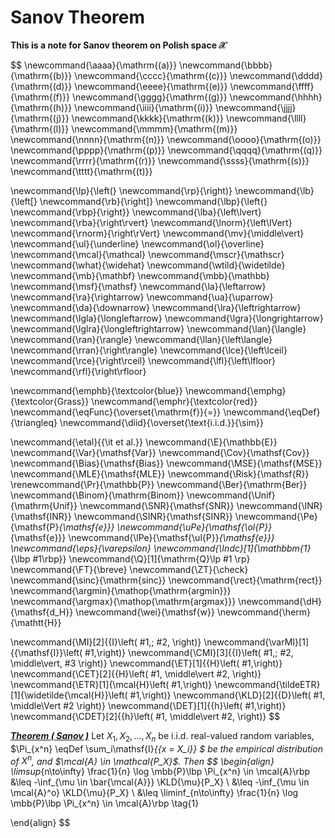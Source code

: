 # Sanov Theorem

**This is a note for Sanov theorem on Polish space $\mathcal{X}$**

$$
\newcommand{\aaaa}{\mathrm{(a)}}
\newcommand{\bbbb}{\mathrm{(b)}}
\newcommand{\cccc}{\mathrm{(c)}}
\newcommand{\dddd}{\mathrm{(d)}}
\newcommand{\eeee}{\mathrm{(e)}}
\newcommand{\ffff}{\mathrm{(f)}}
\newcommand{\gggg}{\mathrm{(g)}}
\newcommand{\hhhh}{\mathrm{(h)}}
\newcommand{\iiii}{\mathrm{(i)}}
\newcommand{\jjjj}{\mathrm{(j)}}
\newcommand{\kkkk}{\mathrm{(k)}}
\newcommand{\llll}{\mathrm{(l)}}
\newcommand{\mmmm}{\mathrm{(m)}}
\newcommand{\nnnn}{\mathrm{(n)}}
\newcommand{\oooo}{\mathrm{(o)}}
\newcommand{\pppp}{\mathrm{(p)}}
\newcommand{\qqqq}{\mathrm{(q)}}
\newcommand{\rrrr}{\mathrm{(r)}}
\newcommand{\ssss}{\mathrm{(s)}}
\newcommand{\tttt}{\mathrm{(t)}}

\newcommand{\lp}{\left(}
\newcommand{\rp}{\right)}
\newcommand{\lb}{\left[}
\newcommand{\rb}{\right]}
\newcommand{\lbp}{\left\{}
\newcommand{\rbp}{\right\}}
\newcommand{\lba}{\left\lvert}
\newcommand{\rba}{\right\rvert}
\newcommand{\lnorm}{\left\lVert}
\newcommand{\rnorm}{\right\rVert}
\newcommand{\mv}{\middle\vert}
\newcommand{\ul}{\underline}
\newcommand{\ol}{\overline}
\newcommand{\mcal}{\mathcal}
\newcommand{\mscr}{\mathscr}
\newcommand{\what}{\widehat}
\newcommand{\wtild}{\widetilde}
\newcommand{\mb}{\mathbf}
\newcommand{\mbb}{\mathbb}
\newcommand{\msf}{\mathsf}
\newcommand{\la}{\leftarrow}
\newcommand{\ra}{\rightarrow}
\newcommand{\ua}{\uparrow}
\newcommand{\da}{\downarrow}
\newcommand{\lra}{\leftrightarrow}
\newcommand{\lgla}{\longleftarrow}
\newcommand{\lgra}{\longrightarrow}
\newcommand{\lglra}{\longleftrightarrow}
\newcommand{\lan}{\langle}
\newcommand{\ran}{\rangle}
\newcommand{\llan}{\left\langle}
\newcommand{\rran}{\right\rangle}
\newcommand{\lce}{\left\lceil}
\newcommand{\rce}{\right\rceil}
\newcommand{\lfl}{\left\lfloor}
\newcommand{\rfl}{\right\rfloor}

\newcommand{\emphb}{\textcolor{blue}}
\newcommand{\emphg}{\textcolor{Grass}}
\newcommand{\emphr}{\textcolor{red}}
\newcommand{\eqFunc}{\overset{\mathrm{f}}{=}}
\newcommand{\eqDef}{\triangleq}
\newcommand{\diid}{\overset{\text{i.i.d.}}{\sim}}

\newcommand{\etal}{{\it et al.}}
\newcommand{\E}{\mathbb{E}}
\newcommand{\Var}{\mathsf{Var}}
\newcommand{\Cov}{\mathsf{Cov}}
\newcommand{\Bias}{\mathsf{Bias}}
\newcommand{\MSE}{\mathsf{MSE}}
\newcommand{\MLE}{\mathsf{MLE}}
\newcommand{\Risk}{\mathsf{R}}
\renewcommand{\Pr}{\mathbb{P}}
\newcommand{\Ber}{\mathrm{Ber}}
\newcommand{\Binom}{\mathrm{Binom}}
\newcommand{\Unif}{\mathrm{Unif}}
\newcommand{\SNR}{\mathsf{SNR}}
\newcommand{\INR}{\mathsf{INR}}
\newcommand{\SINR}{\mathsf{SINR}}
\newcommand{\Pe}{\mathsf{P}_{\mathsf{e}}}
\newcommand{\uPe}{\mathsf{\ol{P}}_{\mathsf{e}}}
\newcommand{\lPe}{\mathsf{\ul{P}}_{\mathsf{e}}}
\newcommand{\eps}{\varepsilon}
\newcommand{\Indc}[1]{\mathbbm{1}_{\lbp #1\rbp}}
\newcommand{\Q}[1]{\mathrm{Q}\lp #1 \rp}
\newcommand{\FT}{\breve}
\newcommand{\ZT}{\check}
\newcommand{\sinc}{\mathrm{sinc}}
\newcommand{\rect}{\mathrm{rect}}
\newcommand{\argmin}{\mathop{\mathrm{argmin}}}
\newcommand{\argmax}{\mathop{\mathrm{argmax}}}
\newcommand{\dH}{\mathsf{d_H}}
\newcommand{\wei}{\mathsf{w}}
\newcommand{\herm}{\mathtt{H}}

\newcommand{\MI}[2]{{I}\left( #1\,; #2\, \right)}
\newcommand{\varMI}[1]{{\mathsf{I}}\left( #1\,\right)}
\newcommand{\CMI}[3]{{I}\left( #1\,; #2\, \middle\vert\, #3 \right)}
\newcommand{\ET}[1]{{H}\left( #1\,\right)}
\newcommand{\CET}[2]{{H}\left( #1\, \middle\vert #2\, \right)}
\newcommand{\ETR}[1]{\mcal{H}\left( #1\,\right)}
\newcommand{\tildeETR}[1]{\widetilde{\mcal{H}}\left( #1\,\right)}
\newcommand{\KLD}[2]{{D}\left( #1\, \middle\Vert #2 \right)}
\newcommand{\DET}[1]{{h}\left( #1\,\right)}
\newcommand{\CDET}[2]{{h}\left( #1\, \middle\vert #2\, \right)}
$$

<u>***Theorem ( Sanov )***</u>
Let  $X_1,X_2,...,X_n$ be i.i.d. real-valued random variables,  $\Pi_{x^n} \eqDef \sum_i\mathsf{I}_{\{x = X_i\}} $  be the empirical distribution of $X^n$, and $\mcal{A} \in \mathcal{P_X}$. Then
$$
\begin{align}
\limsup_{n\to\infty} \frac{1}{n} \log \mbb{P}\lbp  \Pi_{x^n} \in \mcal{A}\rbp 
&\leq -\inf_{\mu \in \bar{\mcal{A}}} \KLD{\mu}{P_X} \\
&\leq -\inf_{\mu \in \mcal{A}^o} \KLD{\mu}{P_X} \\
&\leq \liminf_{n\to\infty} \frac{1}{n} \log \mbb{P}\lbp  \Pi_{x^n} \in \mcal{A}\rbp \tag{1}

\end{align}
$$









